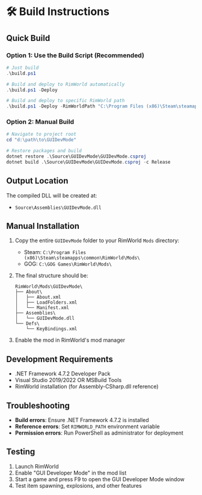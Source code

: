 # 🛠️ Build Instructions

## Quick Build

### Option 1: Use the Build Script (Recommended)
```powershell
# Just build
.\build.ps1

# Build and deploy to RimWorld automatically
.\build.ps1 -Deploy

# Build and deploy to specific RimWorld path
.\build.ps1 -Deploy -RimWorldPath "C:\Program Files (x86)\Steam\steamapps\common\RimWorld"
```

### Option 2: Manual Build
```powershell
# Navigate to project root
cd "d:\path\to\GUIDevMode"

# Restore packages and build
dotnet restore .\Source\GUIDevMode\GUIDevMode.csproj
dotnet build .\Source\GUIDevMode\GUIDevMode.csproj -c Release
```

## Output Location
The compiled DLL will be created at:
- `Source\Assemblies\GUIDevMode.dll`

## Manual Installation
1. Copy the entire `GUIDevMode` folder to your RimWorld `Mods` directory:
   - Steam: `C:\Program Files (x86)\Steam\steamapps\common\RimWorld\Mods\`
   - GOG: `C:\GOG Games\RimWorld\Mods\`

2. The final structure should be:
   ```
   RimWorld\Mods\GUIDevMode\
   ├── About\
   │   ├── About.xml
   │   ├── LoadFolders.xml
   │   └── Manifest.xml
   ├── Assemblies\
   │   └── GUIDevMode.dll
   └── Defs\
       └── KeyBindings.xml
   ```

3. Enable the mod in RimWorld's mod manager

## Development Requirements
- .NET Framework 4.7.2 Developer Pack
- Visual Studio 2019/2022 OR MSBuild Tools
- RimWorld installation (for Assembly-CSharp.dll reference)

## Troubleshooting
- **Build errors**: Ensure .NET Framework 4.7.2 is installed
- **Reference errors**: Set `RIMWORLD_PATH` environment variable
- **Permission errors**: Run PowerShell as administrator for deployment

## Testing
1. Launch RimWorld
2. Enable "GUI Developer Mode" in the mod list
3. Start a game and press F9 to open the GUI Developer Mode window
4. Test item spawning, explosions, and other features